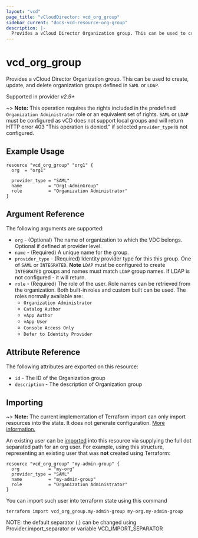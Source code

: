 ```yaml
---
layout: "vcd"
page_title: "vCloudDirector: vcd_org_group"
sidebar_current: "docs-vcd-resource-org-group"
description: |-
  Provides a vCloud Director Organization group. This can be used to create, update, and delete organization groups defined in SAML or LDAP.
---
```


# vcd\_org\_group

Provides a vCloud Director Organization group. This can be used to create, update, and delete
organization groups defined in `SAML` or `LDAP`.

Supported in provider *v2.9+*

~> **Note:** This operation requires the rights included in the predefined `Organization
Administrator` role or an equivalent set of rights. `SAML` or `LDAP` must be configured as vCD
does not support local groups and will return HTTP error 403 "This operation is denied." if selected
`provider_type` is not configured.

## Example Usage

```hcl
resource "vcd_org_group" "org1" {
  org  = "org1"
  
  provider_type = "SAML"
  name          = "Org1-AdminGroup"
  role          = "Organization Administrator"
}
```

## Argument Reference

The following arguments are supported:

* `org` - (Optional) The name of organization to which the VDC belongs. Optional if defined at provider level.
* `name` - (Required) A unique name for the group.
* `provider_type` - (Required) Identity provider type for this this group. One of `SAML` or
  `INTEGRATED`. **Note** `LDAP` must be configured to create `INTEGRATED` groups and names must
  match `LDAP` group names. If LDAP is not configured - it will return.
* `role` - (Required) The role of the user. Role names can be retrieved from the organization. Both built-in roles and
  custom built can be used. The roles normally available are:
    * `Organization Administrator`
    * `Catalog Author`
    * `vApp Author`
    * `vApp User`
    * `Console Access Only`
    * `Defer to Identity Provider`

## Attribute Reference

The following attributes are exported on this resource:

* `id` - The ID of the Organization group
* `description` - The description of Organization group

## Importing

~> **Note:** The current implementation of Terraform import can only import resources into the state. It does not generate
configuration. [More information.][docs-import]

An existing user can be [imported][docs-import] into this resource via supplying the full dot separated path for an
org user. For example, using this structure, representing an existing user that was **not** created using Terraform:

```hcl
resource "vcd_org_group" "my-admin-group" {
  org           = "my-org"
  provider_type = "SAML"
  name          = "my-admin-group"
  role          = "Organization Administrator"
}
```

You can import such user into terraform state using this command

```
terraform import vcd_org_group.my-admin-group my-org.my-admin-group
```

NOTE: the default separator (.) can be changed using Provider.import_separator or variable VCD_IMPORT_SEPARATOR

[docs-import]:https://www.terraform.io/docs/import/
